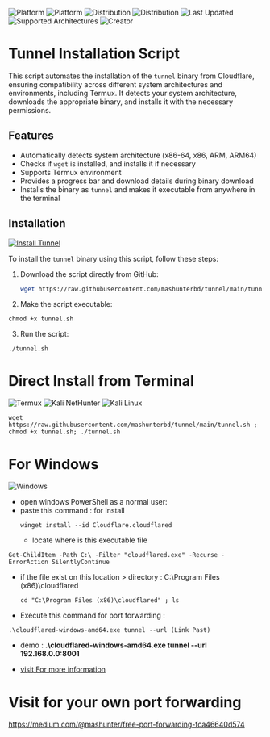 ![Platform](https://img.shields.io/badge/Platform-Linux-blue?style=flat-square)
![Platform](https://img.shields.io/badge/Platform-Termux-green?style=flat-square)
![Distribution](https://img.shields.io/badge/Distribution-Debian-blueviolet?style=flat-square)
![Distribution](https://img.shields.io/badge/Distribution-Kali%20NetHunter-red?style=flat-square)
![Last Updated](https://img.shields.io/badge/Last%20Updated-Latest-brightgreen?style=flat-square)
![Supported Architectures](https://img.shields.io/badge/Supported%20Architectures-x86--64%2C%20x86%2C%20ARM%2C%20ARM64-blue?style=flat-square)
![Creator](https://img.shields.io/badge/Creator-@mashunter-blueviolet?style=flat-square)

# Tunnel Installation Script

This script automates the installation of the `tunnel` binary from Cloudflare, ensuring compatibility across different system architectures and environments, including Termux. It detects your system architecture, downloads the appropriate binary, and installs it with the necessary permissions.

## Features

- Automatically detects system architecture (x86-64, x86, ARM, ARM64)
- Checks if `wget` is installed, and installs it if necessary
- Supports Termux environment
- Provides a progress bar and download details during binary download
- Installs the binary as `tunnel` and makes it executable from anywhere in the terminal

## Installation
[![Install Tunnel](https://img.shields.io/badge/Install%20Tunnel-Click%20Here-green?style=for-the-badge)](https://raw.githubusercontent.com/mashunterbd/tunnel/main/tunnel.sh)

To install the `tunnel` binary using this script, follow these steps:

1. Download the script directly from GitHub:

   ```sh
   wget https://raw.githubusercontent.com/mashunterbd/tunnel/main/tunnel.sh
2. Make the script executable:
```
chmod +x tunnel.sh
 ``` 
3. Run the script:
```
./tunnel.sh

 ``` 
# Direct Install from Terminal 
![Termux](https://img.shields.io/badge/Termux-blue?style=flat)
![Kali NetHunter](https://img.shields.io/badge/Kali%20NetHunter-blue?style=flat-square)
![Kali Linux](https://img.shields.io/badge/Kali%20Linux-blue?style=plastic)
``` 
wget https://raw.githubusercontent.com/mashunterbd/tunnel/main/tunnel.sh ; chmod +x tunnel.sh; ./tunnel.sh

```
# For Windows 
![Windows](https://img.shields.io/badge/Windows-blueviolet?style=for-the-badge)
* open windows PowerShell as a normal user:
* paste this command : for Install 
  ```
  winget install --id Cloudflare.cloudflared
  ```
  * locate  where is this executable file
```
Get-ChildItem -Path C:\ -Filter "cloudflared.exe" -Recurse -ErrorAction SilentlyContinue
```
* if the file exist on this location > directory : C:\Program Files (x86)\cloudflared
  ```
  cd "C:\Program Files (x86)\cloudflared" ; ls
  ```
* Execute this command for port forwarding :
```
.\cloudflared-windows-amd64.exe tunnel --url (Link Past)

```
* demo : <b> .\cloudflared-windows-amd64.exe tunnel --url 192.168.0.0:8001 </b>

*  [visit For more information](https://developers.cloudflare.com/cloudflare-one/connections/connect-networks/downloads/)

# Visit for your own port forwarding

https://medium.com/@mashunter/free-port-forwarding-fca46640d574
